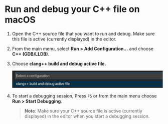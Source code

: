 # Run and debug your C++ file on macOS

1. Open the C++ source file that you want to run and debug. Make sure this file is active (currently displayed) in the editor.

2. From the main menu, select **Run > Add Configuration...** and choose **C++ (GDB/LLDB)**.

3. Choose **clang++ build and debug active file.**

    ![Dropdown showing C++ debug configurations for Clang on macOS](clang-build-and-debug-active-file.png)

4. To start a debugging session, Press `F5` or from the main menu choose **Run > Start Debugging**.

    > **Note**: Make sure your C++ source file is active (currently displayed) in the editor when you start a debugging session.